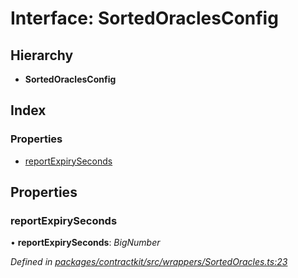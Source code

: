 # Interface: SortedOraclesConfig

## Hierarchy

* **SortedOraclesConfig**

## Index

### Properties

* [reportExpirySeconds](_wrappers_sortedoracles_.sortedoraclesconfig.md#reportexpiryseconds)

## Properties

###  reportExpirySeconds

• **reportExpirySeconds**: *BigNumber*

*Defined in [packages/contractkit/src/wrappers/SortedOracles.ts:23](https://github.com/celo-org/celo-monorepo/blob/master/packages/contractkit/src/wrappers/SortedOracles.ts#L23)*

